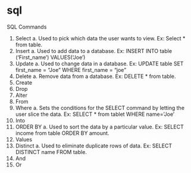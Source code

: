 # sql
SQL Commands
1.	Select
a.	Used to pick which data the user wants to view. Ex: Select * from table.
2.	Insert
a.	Used to add data to a database. Ex: INSERT INTO table (‘First_name’) VALUES(‘Joe’)
3.	Update
a.	Used to change data in a database. Ex: UPDATE table SET first_name = “Joe” WHERE first_name = “joe”
4.	Delete
a.	Remove data from a database. Ex: DELETE * from table. 
5.	Create
6.	Drop
7.	Alter
8.	From
9.	Where
a.	Sets the conditions for the SELECT command by letting the user slice the data. Ex: SELECT * from tablet WHERE name=’Joe’
10.	Into
11.	ORDER BY
a.	Used to sort the data by a particular value. Ex: SELECT income from table ORDER BY amount. 
12.	Values
13.	Distinct 
a.	Used to eliminate duplicate rows of data. Ex: SELECT DISTINCT name FROM table.
14.	And
15.	Or

